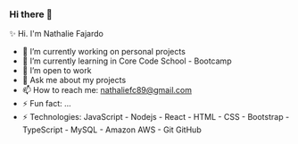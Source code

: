 ### Hi there 👋

✨ Hi. I'm Nathalie Fajardo

- 🔭 I’m currently working on personal projects
- 🌱 I’m currently learning in Core Code School - Bootcamp
- 👯 I’m open to work
- 💬 Ask me about my projects
- 📫 How to reach me: nathaliefc89@gmail.com 
- ⚡ Fun fact: ...
- ⚡ Technologies: 
JavaScript - Nodejs - React - HTML - CSS - Bootstrap - TypeScript - MySQL - Amazon AWS - Git GitHub

